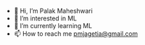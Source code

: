 - 👋 Hi, I’m Palak Maheshwari
- 👀 I’m interested in ML
- 🌱 I’m currently learning ML
- 📫 How to reach me pmjagetia@gmail.com


